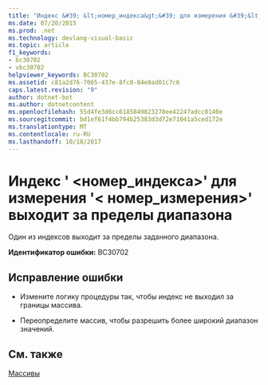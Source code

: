 ```yaml
---
title: "Индекс &#39; &lt;номер_индекса&gt;&#39; для измерения &#39;&lt; номер_измерения&gt;&#39; выходит за пределы диапазона"
ms.date: 07/20/2015
ms.prod: .net
ms.technology: devlang-visual-basic
ms.topic: article
f1_keywords:
- bc30702
- vbc30702
helpviewer_keywords: BC30702
ms.assetid: c81a2d76-7065-437e-8fc8-84e8ad01c7c6
caps.latest.revision: "9"
author: dotnet-bot
ms.author: dotnetcontent
ms.openlocfilehash: 55d4fe3d6cc6185849823278ee42247adcc8140e
ms.sourcegitcommit: bd1ef61f4bb794b25383d3d72e71041a5ced172e
ms.translationtype: MT
ms.contentlocale: ru-RU
ms.lasthandoff: 10/18/2017
---
```

# <a name="index-39ltindexnumbergt39-for-dimension-39ltdimensionnumbergt39-is-out-of-range"></a>Индекс &#39; &lt;номер_индекса&gt;&#39; для измерения &#39;&lt; номер_измерения&gt;&#39; выходит за пределы диапазона
Один из индексов выходит за пределы заданного диапазона.  
  
 **Идентификатор ошибки:** BC30702  
  
## <a name="to-correct-this-error"></a>Исправление ошибки  
  
-   Измените логику процедуры так, чтобы индекс не выходил за границы массива.  
  
-   Переопределите массив, чтобы разрешить более широкий диапазон значений.  
  
## <a name="see-also"></a>См. также  
 [Массивы](../../visual-basic/programming-guide/language-features/arrays/index.md)
